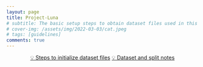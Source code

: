 ```yaml
---
layout: page
title: Project-Luna
# subtitle: The basic setup steps to obtain dataset files used in this project
# cover-img: /assets/img/2022-03-03/cat.jpeg
# tags: [guidelines]
comments: true
---
```

<!--
 * @Author: Conghao Wong
 * @Date: 2023-03-21 17:52:21
 * @LastEditors: Conghao Wong
 * @LastEditTime: 2023-04-11 20:36:45
 * @Description: file content
 * @Github: https://cocoon2wong.github.io
 * Copyright 2023 Conghao Wong, All Rights Reserved.
-->

<link rel="stylesheet" type="text/css" href="/assets/css/user.css">

<div style="text-align: center;">
    <a class="btn btn-info btn-lg" href="/howToUse">💡 Steps to initialize dataset files</a>
    <a class="btn btn-info btn-lg" href="/publications/index">💡 Dataset and split notes</a>
</div>
